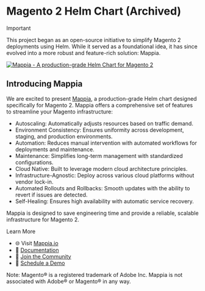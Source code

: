 # Magento 2 Helm Chart (Archived)

> [!IMPORTANT]  
> This project began as an open-source initiative to simplify Magento 2 deployments using Helm. While it served as a foundational idea, it has since evolved into a more robust and feature-rich solution: Mappia.


[![Mappia - A production-grade Helm Chart for Magento 2](https://www.mappia.io/assets/mappia-full-logo-light.svg "Mappia")](https://www.mappia.io/)

## Introducing Mappia
We are excited to present [Mappia](https://www.mappia.io), a production-grade Helm chart designed specifically for Magento 2. Mappia offers a comprehensive set of features to streamline your Magento infrastructure:​

- Autoscaling: Automatically adjusts resources based on traffic demand.
- Environment Consistency: Ensures uniformity across development, staging, and production environments.
- Automation: Reduces manual intervention with automated workflows for deployments and maintenance.
- Maintenance: Simplifies long-term management with standardized configurations.
- Cloud Native: Built to leverage modern cloud architecture principles.
- Infrastructure-Agnostic: Deploy across various cloud platforms without vendor lock-in.
- Automated Rollouts and Rollbacks: Smooth updates with the ability to revert if issues are detected.
- Self-Healing: Ensures high availability with automatic service recovery.​

Mappia is designed to save engineering time and provide a reliable, scalable infrastructure for Magento 2.​

Learn More

- 🌐 Visit [Mappia.io](https://www.mappia.io/)
- 📄 [Documentation](https://docs.mappia.io/)
- 💬 [Join the Community](https://chat.mappia.io/)
- 📅 [Schedule a Demo](https://calendar.app.google/DWSEgd6Fc17iVRnd9)

Note: Magento® is a registered trademark of Adobe Inc. Mappia is not associated with Adobe® or Magento® in any way.​


